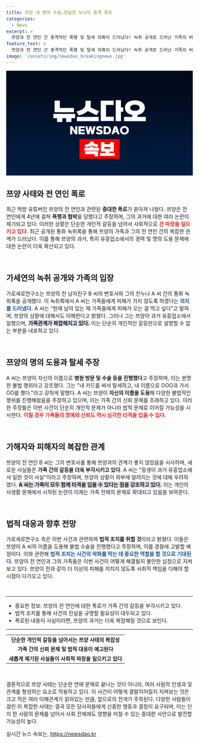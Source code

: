 ```yaml
---
title: 쯔양 내 명의 수술…전남친 누나의 충격 폭로
categories:
  - News
excerpt: >
  쯔양과 전 연인 간 충격적인 폭행 및 탈세 의혹이 드러났다! 녹취 공개로 드러난 가족의 비밀, 진실 여부는? 이번 사태로 새로운 국면에 접어든 쯔양, 과연 이 모든 논란의 끝은 어디일까?
feature_text: >
  쯔양과 전 연인 간 충격적인 폭행 및 탈세 의혹이 드러났다! 녹취 공개로 드러난 가족의 비밀, 진실 여부는? 이번 사태로 새로운 국면에 접어든 쯔양, 과연 이 모든 논란의 끝은 어디일까?
image: '/assets/img/newsdao_breakingnews.jpg'
---
```


<p><img src="/assets/img/newsdao_breakingnews.jpg" alt="pcversion 속보" /></p>

<h2 data-ke-size="size26">쯔양 사태와 전 연인 폭로</h2>

<p data-ke-size="size16">최근 먹방 유튜버인 쯔양의 전 연인과 관련된 <b>중대한 폭로</b>가 쏟아져 나왔다. 쯔양은 전 연인에게 4년에 걸쳐 <b>폭행과 협박</b>을 당했다고 주장하며, 그의 과거에 대한 여러 논란이 제기되고 있다. 이러한 상황은 단순한 개인적 갈등을 넘어서 사회적으로 <b><span style="color: #ee2323;">큰 파장을 일으키고 있다.</span></b> 최근 공개된 통화 녹취록을 통해 쯔양의 가족과 그의 전 연인 간의 복잡한 관계가 드러났다. 이를 통해 쯔양의 과거, 특히 유흥업소에서의 경력 및 명의 도용 문제에 대한 논란이 더욱 확산되고 있다.</p>

<p data-ke-size="size16">&nbsp;</p>

<h2 data-ke-size="size26">가세연의 녹취 공개와 가족의 입장</h2>

<p data-ke-size="size16">가로세로연구소는 쯔양의 전 남자친구 B 씨의 변호사와 그의 친누나 A 씨 간의 통화 녹취록을 공개했다. 이 녹취록에서 A 씨는 가족들에게 피해가 가지 않도록 하겠다는 <b><span style="color: #1a5490;">의지를 드러냈다.</span></b> A 씨는 “현재 남아 있는 제 가족들에게 피해가 오는 걸 막고 싶다”고 말하며, 쯔양의 상황에 대해서도 이해한다고 밝혔다. 그러나 그는 쯔양이 과거 유흥업소에서 일했으며, <b><span style="background-color: #21538527;">가족관계가 복잡해지고 있다.</span></b> 이는 단순히 개인적인 갈등만으로 설명할 수 없는 부분을 내포하고 있다.</p>

<p data-ke-size="size16">&nbsp;</p>

<h2 data-ke-size="size26">쯔양의 명의 도용과 탈세 주장</h2>

<p data-ke-size="size16">A 씨는 쯔양이 자신의 이름으로 <b>병원 방문 및 수술 등을 진행했다</b>고 주장하며, 이는 분명한 불법 행위라고 강조했다. 그는 "내 카드를 써서 탈세하고, 내 이름으로 OOO과 가서 OO를 했다."라고 강하게 말했다. A 씨는 쯔양이 <b>자신의 이름을 도용</b>해 다양한 불법적인 행위를 진행해왔음을 주장하고 있으며, 이는 가족 간의 신뢰 문제를 초래하고 있다. 이러한 주장들은 이번 사건이 단순히 개인적 문제가 아니라 법적 문제로 이어질 가능성을 시사한다. <b><span style="color: #ee2323;">이럴 경우 가족들의 명예와 신뢰도 역시 심각한 타격을 입을 수 있다.</span></b></p>

<p data-ke-size="size16">&nbsp;</p>

<h2 data-ke-size="size26">가해자와 피해자의 복잡한 관계</h2>

<p data-ke-size="size16">쯔양의 전 연인 B 씨는 그의 변호사를 통해 쯔양과의 관계가 좋지 않았음을 시사하며, 새로운 사실들은 <b>가족 간의 갈등을 더욱 부각시키고 있다</b>. A 씨는 "동생이 과거 유흥업소에서 일한 것이 사실"이라고 주장하며, 쯔양의 상황이 외부에 알려지는 것에 대해 우려하였다. <b><span style="background-color: #21538527;">A 씨는 가족이 모두 함께 타격을 입을 수 있다는 점을 강조하고 있다.</span></b> 이는 개인의 사생활 문제에서 시작된 논란이 이제는 가족 전체의 문제로 확대되고 있음을 보여준다.</p>

<p data-ke-size="size16">&nbsp;</p>

<h2 data-ke-size="size26">법적 대응과 향후 전망</h2>

<p data-ke-size="size16">가로세로연구소 측은 이번 사건과 관련하여 <b>법적 조치를 취할 것</b>이라고 밝혔다. 이들은 쯔양이 A 씨의 이름을 도용해 불법 수술을 진행했다고 주장하며, 이를 경찰에 고발할 예정이다. 이와 관련해 <b><span style="color: #1a5490;">법적 조치는 사건의 악화를 막는 데 중요한 역할을 할 것으로 기대된다.</span></b> 쯔양의 전 연인과 그의 가족들은 이번 사건이 어떻게 해결될지 불안한 심정으로 지켜보고 있다. 쯔양이 전과 같이 더 이상의 피해를 끼치지 않도록 사회적 책임을 다해야 할 시점이 다가오고 있다.</p>

<p data-ke-size="size16">&nbsp;</p>

<hr>

<ul>
  <li>중요한 정보: 쯔양의 전 연인에 대한 폭로가 가족 간의 갈등을 부각시키고 있다.</li>
  <li>법적 조치를 통해 사건의 진실을 규명할 필요성이 대두되고 있다.</li>
  <li>폭로된 내용이 사실이라면, 쯔양의 과거는 더욱 복잡해질 것으로 보인다.</li>
</ul>

<hr>

<table>
  <tr>
    <td style="text-align: center; height: 17px;"><b>단순한 개인적 갈등을 넘어서는 쯔양 사태의 복잡성</b></td>
  </tr>
  <tr>
    <td style="text-align: center; height: 17px;"><b>가족 간의 신뢰 문제 및 법적 대응이 예고된다</b></td>
  </tr>
  <tr>
    <td style="text-align: center; height: 17px;"><b>새롭게 제기된 사실들이 사회적 파장을 일으키고 있다</b></td>
  </tr>
</table>

<p data-ke-size="size16">&nbsp;</p> 

<p data-ke-size="size16">결론적으로 쯔양 사태는 단순한 연애 문제로 끝나는 것이 아니라, 여러 사람의 인생과 및 관계를 형성하는 요소로 작용하고 있다. 이 사건이 어떻게 결말지어질지 지켜보는 것은 크고 작은 여러 이해관계가 얽혀있는 만큼, 앞으로의 전개가 주목된다. 다양한 사람들이 걸린 이 복잡한 사태는 결국 모든 당사자들에게 신중한 행동과 결정이 요구되며, 이는 단지 한 사람의 문제를 넘어서 사회 전체에도 영향을 미칠 수 있는 중대한 사안으로 발전할 가능성이 높다.</p>
실시간 뉴스 속보는, <a href="https://newsdao.kr" rel="dofollow">https://newsdao.kr</a>


